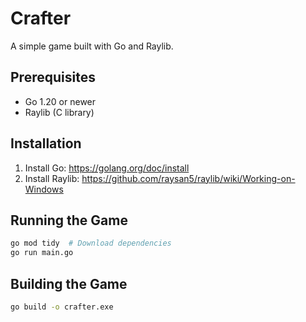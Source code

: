 # Crafter

A simple game built with Go and Raylib.

## Prerequisites

- Go 1.20 or newer
- Raylib (C library)

## Installation

1. Install Go: https://golang.org/doc/install
2. Install Raylib: https://github.com/raysan5/raylib/wiki/Working-on-Windows

## Running the Game

```bash
go mod tidy  # Download dependencies
go run main.go
```

## Building the Game

```bash
go build -o crafter.exe
```
